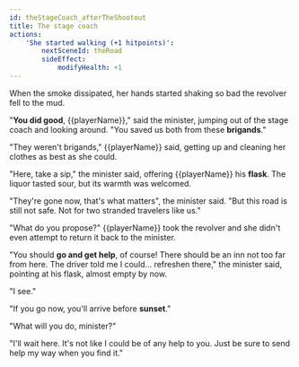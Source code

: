 ```yaml
---
id: theStageCoach_afterTheShootout
title: The stage coach
actions:
    'She started walking (+1 hitpoints)':
        nextSceneId: theRoad
        sideEffect:
            modifyHealth: +1
---
```


When the smoke dissipated, her hands started shaking so bad the revolver fell to the mud.

"**You did good**, {{playerName}}," said the minister, jumping out of the stage coach and looking around. "You saved us both from these **brigands**."

"They weren't brigands," {{playerName}} said, getting up and cleaning her clothes as best as she could.

"Here, take a sip," the minister said, offering {{playerName}} his **flask**. The liquor tasted sour, but its warmth was welcomed.

"They're gone now, that's what matters", the minister said. "But this road is still not safe. Not for two stranded travelers like us."

"What do you propose?" {{playerName}} took the revolver and she didn't even attempt to return it back to the minister.

"You should **go and get help**, of course! There should be an inn not too far from here. The driver told me I could... refreshen there," the minister said, pointing at his flask, almost empty by now.

"I see."

"If you go now, you'll arrive before **sunset**."

"What will you do, minister?"

"I'll wait here. It's not like I could be of any help to you. Just be sure to send help my way when you find it."
